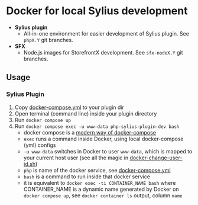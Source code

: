 # Docker for local Sylius development

- **Sylius plugin** 
  - All-in-one environment for easier development of Sylius plugin. See `phpX.Y` git branches.
- **SFX**
  - Node.js images for StorefrontX development. See `sfx-nodeX.Y` git branches.

## Usage

### Sylius Plugin

1. Copy [docker-compose.yml](docker-compose.yml) to your plugin dir
2. Open terminal (command line) inside your plugin directory
3. Run `docker compose up`
4. Run `docker compose exec -u www-data php-sylius-plugin-dev bash`
    - docker compose is a [modern way of docker-compose](https://docs.docker.com/compose/)
    - `exec` runs a command inside Docker, using local docker-compose (yml) configs
    - `-u www-data` switches in Docker to user `www-data`, which is mapped to your current host user (see all the magic in [docker-change-user-id.sh](docker%2Fphp%2Fdocker-change-user-id.sh))
    - `php` is name of the docker service, see [docker-compose.yml](docker-compose.yml)
    - `bash` is a command to run inside that docker service
    - it is equivalent to `docker exec -ti CONTAINER_NAME bash` where CONTAINER_NAME is a dynamic name generated by
      Docker on `docker compose up`, see `docker container ls` output, column `name`
